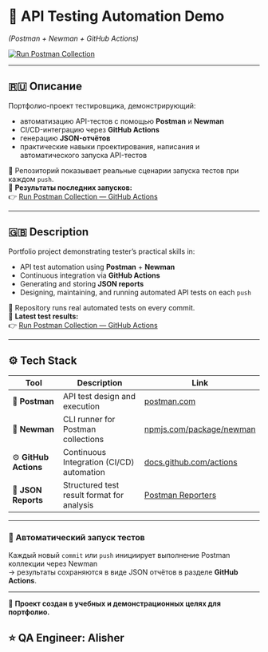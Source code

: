 # 🧪 API Testing Automation Demo

_(Postman + Newman + GitHub Actions)_

[![Run Postman Collection](https://github.com/ja777mail/be_po/actions/workflows/run_postman.yml/badge.svg)](https://github.com/ja777mail/be_po/actions/workflows/run_postman.yml)

---

## 🇷🇺 Описание

Портфолио-проект тестировщика, демонстрирующий:

- автоматизацию API-тестов с помощью **Postman** и **Newman**
- CI/CD-интеграцию через **GitHub Actions**
- генерацию **JSON-отчётов**
- практические навыки проектирования, написания и автоматического запуска API-тестов

📂 Репозиторий показывает реальные сценарии запуска тестов при каждом `push`.  
🔗 **Результаты последних запусков:**  
👉 [Run Postman Collection — GitHub Actions](https://github.com/ja777mail/be_po/actions/workflows/run_postman.yml)

---

## 🇬🇧 Description

Portfolio project demonstrating tester’s practical skills in:

- API test automation using **Postman** + **Newman**
- Continuous integration via **GitHub Actions**
- Generating and storing **JSON reports**
- Designing, maintaining, and running automated API tests on each `push`

📂 Repository runs real automated tests on every commit.  
🔗 **Latest test results:**  
👉 [Run Postman Collection — GitHub Actions](https://github.com/ja777mail/be_po/actions/workflows/run_postman.yml)

---

## ⚙️ Tech Stack

| Tool                  | Description                                | Link                                                                                                           |
| --------------------- | ------------------------------------------ | -------------------------------------------------------------------------------------------------------------- |
| 🧰 **Postman**        | API test design and execution              | [postman.com](https://www.postman.com/)                                                                        |
| 🧪 **Newman**         | CLI runner for Postman collections         | [npmjs.com/package/newman](https://www.npmjs.com/package/newman)                                               |
| ⚙️ **GitHub Actions** | Continuous Integration (CI/CD) automation  | [docs.github.com/actions](https://docs.github.com/actions)                                                     |
| 📄 **JSON Reports**   | Structured test result format for analysis | [Postman Reporters](https://learning.postman.com/docs/collections/using-newman-cli/newman-built-in-reporters/) |

---

### 🧩 Автоматический запуск тестов

Каждый новый `commit` или `push` инициирует выполнение Postman коллекции через Newman  
→ результаты сохраняются в виде JSON отчётов в разделе **GitHub Actions**.

---

📌 **Проект создан в учебных и демонстрационных целях для портфолио.**

## ⭐ QA Engineer: Alisher
